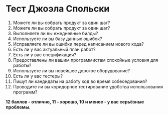 # Тест Джоэла Спольски

1. Можете ли вы собрать продукт за один шаг?
2. Можете ли вы собрать продукт за один шаг?
3. Выполняете ли вы ежедневные билды?
4. Используете ли вы базу данных ошибок?
5. Исправляете ли вы ошибки перед написанием нового кода?
6. Есть ли у вас актуальный план работ?
7. Есть ли у вас спецификация?
8. Предоставлены ли вашим программистам спокойные условия для работы?
9. Используете ли вы новейшее дорогое оборудование?
10. Есть ли у вас тестеры?
11. Пишут ли кандидаты на работу код во время собеседования?
12. Проводите ли вы коридорное тестирование удобства использования программ?

**12 баллов - отлично, 11 - хорошо, 10 и менее - у вас серьёзные проблемы.**
